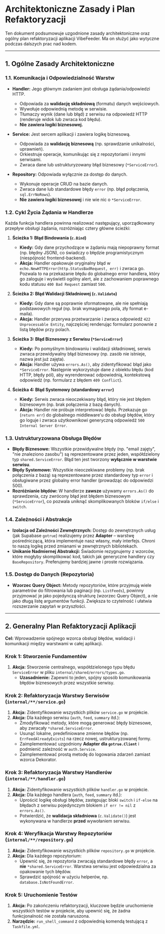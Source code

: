 # Architektoniczne Zasady i Plan Refaktoryzacji

Ten dokument podsumowuje uzgodnione zasady architektoniczne oraz ogólny plan refaktoryzacji aplikacji VibeFeeder. Ma on służyć jako wytyczne podczas dalszych prac nad kodem.

---

## 1. Ogólne Zasady Architektoniczne

### 1.1. Komunikacja i Odpowiedzialność Warstw

- **Handler:** Jego głównym zadaniem jest obsługa żądania/odpowiedzi HTTP.
  - Odpowiada za **walidację składniową** (formatu) danych wejściowych.
  - Wywołuje odpowiednią metodę w serwisie.
  - Tłumaczy wynik (dane lub błąd) z serwisu na odpowiedź HTTP (renderuje widok lub zwraca kod błędu).
  - **Nie zawiera logiki biznesowej.**

- **Service:** Jest sercem aplikacji i zawiera logikę biznesową.
  - Odpowiada za **walidację biznesową** (np. sprawdzanie unikalności, uprawnień).
  - Orkiestruje operacje, komunikując się z repozytoriami i innymi serwisami.
  - Zwraca dane lub ustrukturyzowany błąd biznesowy (`*ServiceError`).

- **Repository:** Odpowiada wyłącznie za dostęp do danych.
  - Wykonuje operacje CRUD na bazie danych.
  - Zwraca dane lub standardowe błędy `error` (np. błąd połączenia, `sql.ErrNoRows`).
  - **Nie zawiera logiki biznesowej** i nie wie nic o `*ServiceError`.

### 1.2. Cykl Życia Żądania w Handlerze

Każda funkcja handlera powinna realizować następujący, uporządkowany przepływ obsługi żądania, rozróżniając cztery główne ścieżki:

1.  **Ścieżka 1: Błąd Bindowania (`c.Bind`)**
    - **Kiedy:** Gdy dane przychodzące w żądaniu mają niepoprawny format (np. błędny JSON), co świadczy o błędzie programistycznym (niespójność frontend-backend).
    - **Akcja:** Handler opakowuje oryginalny błąd w `echo.NewHTTPError(http.StatusBadRequest, err)` i zwraca go. Pozwala to na przekazanie błędu do globalnego error handlera, który go zaloguje i wyświetli ogólny alert, ale z zachowaniem poprawnego kodu statusu `400 Bad Request` zamiast `500`.

2.  **Ścieżka 2: Błąd Walidacji Składniowej (`c.Validate`)**
    - **Kiedy:** Gdy dane są poprawnie sformatowane, ale nie spełniają podstawowych reguł (np. brak wymaganego pola, zły format e-maila).
    - **Akcja:** Handler przerywa przetwarzanie i zwraca odpowiedź `422 Unprocessable Entity`, najczęściej renderując formularz ponownie z listą błędów przy polach.

3.  **Ścieżka 3: Błąd Biznesowy z Serwisu (`*ServiceError`)**
    - **Kiedy:** Po pomyślnym bindowaniu i walidacji składniowej, serwis zwraca przewidywalny błąd biznesowy (np. zasób nie istnieje, nazwa jest już zajęta).
    - **Akcja:** Handler używa `errors.As()`, aby zidentyfikować błąd jako `*ServiceError`. Następnie wykorzystuje dane z obiektu błędu (kod HTTP, błędy pól), aby wyrenderować odpowiednią, kontekstową odpowiedź (np. formularz z błędem `409 Conflict`).

4.  **Ścieżka 4: Błąd Systemowy (standardowy `error`)**
    - **Kiedy:** Serwis zwraca nieoczekiwany błąd, który nie jest błędem biznesowym (np. brak połączenia z bazą danych).
    - **Akcja:** Handler nie próbuje interpretować błędu. Przekazuje go (`return err`) do globalnego middleware'u do obsługi błędów, który go loguje i zwraca użytkownikowi generyczną odpowiedź `500 Internal Server Error`.

### 1.3. Ustrukturyzowana Obsługa Błędów

- **Błędy Biznesowe:** Wszystkie przewidywalne błędy (np. "email zajęty", "nie znaleziono zasobu") są reprezentowane przez jeden, współdzielony typ `shared.ServiceError`. Błąd ten jest tworzony **wyłącznie w warstwie serwisu**.
- **Błędy Systemowe:** Wszystkie nieoczekiwane problemy (np. brak połączenia z bazą) są reprezentowane przez standardowy typ `error` i obsługiwane przez globalny error handler (prowadząc do odpowiedzi 500).
- **Rozróżnianie błędów:** W handlerze **zawsze** używamy `errors.As()` do sprawdzenia, czy zwrócony błąd jest błędem biznesowym (`*ServiceError`), co pozwala uniknąć skomplikowanych bloków `if/else` i `switch`.

### 1.4. Zależności i Abstrakcje

- **Izolacja od Zależności Zewnętrznych:** Dostęp do zewnętrznych usług (jak Supabase `gotrue`) realizujemy przez **Adapter** – warstwę pośredniczącą, która implementuje nasz własny, mały interfejs. Chroni to naszą logikę przed zmianami w zewnętrznych bibliotekach.
- **Unikanie Nadmiernej Abstrakcji:** Świadomie rezygnujemy z wzorców, które mogłyby skomplikować kod, takich jak generyczne handlery czy `BaseRepository`. Preferujemy bardziej jawne i proste rozwiązania.

### 1.5. Dostęp do Danych (Repozytoria)

- **Wzorzec Query Object:** Metody repozytoriów, które przyjmują wiele parametrów do filtrowania lub paginacji (np. `ListFeeds`), powinny przyjmować je jako pojedynczą strukturę (wzorzec Query Object), a nie jako długą listę argumentów funkcji. Zwiększa to czytelność i ułatwia rozszerzanie zapytań w przyszłości.

---

## 2. Generalny Plan Refaktoryzacji Aplikacji

**Cel:** Wprowadzenie spójnego wzorca obsługi błędów, walidacji i komunikacji między warstwami w całej aplikacji.

### Krok 1: Stworzenie Fundamentów

1.  **Akcja:** Stworzenie centralnego, współdzielonego typu błędu `ServiceError` w pliku `internal/shared/errors/types.go`.
    - **Uzasadnienie:** Zapewni to jeden, spójny sposób komunikowania błędów biznesowych przez wszystkie serwisy.

### Krok 2: Refaktoryzacja Warstwy Serwisów (`internal/**/service.go`)

1.  **Akcja:** Zidentyfikowanie wszystkich plików `service.go` w projekcie.
2.  **Akcja:** Dla każdego serwisu (`auth`, `feed`, `summary` itd.):
    - Zmodyfikować metody, które mogą generować błędy biznesowe, aby zwracały `*shared.ServiceError`.
    - Usunąć lokalne, predefiniowane zmienne błędów (np. `ErrFeedAlreadyExists`) na rzecz nowej, ustrukturyzowanej formy.
    - Zaimplementować uzgodniony **Adapter dla `gotrue.Client`** i podmienić zależność w `auth.Service`.
    - Zaimplementować prostą metodę do logowania zdarzeń zamiast wzorca Dekorator.

### Krok 3: Refaktoryzacja Warstwy Handlerów (`internal/**/handler.go`)

1.  **Akcja:** Zidentyfikowanie wszystkich plików `handler.go` w projekcie.
2.  **Akcja:** Dla każdego handlera (`auth`, `feed`, `summary` itd.):
    - Uprościć logikę obsługi błędów, zastępując bloki `switch` i `if-else` na błędach z serwisu pojedynczym blokiem `if err != nil` z `errors.As()`.
    - Potwierdzić, że **walidacja składniowa** (`c.Validate()`) jest wykonywana w handlerze **przed** wywołaniem serwisu.

### Krok 4: Weryfikacja Warstwy Repozytoriów (`internal/**/repository.go`)

1.  **Akcja:** Zidentyfikowanie wszystkich plików `repository.go` w projekcie.
2.  **Akcja:** Dla każdego repozytorium:
    - Upewnić się, że repozytoria zwracają standardowe błędy `error`, a **nie** `*shared.ServiceError`. Warstwa serwisu jest odpowiedzialna za opakowanie tych błędów.
    - Sprawdzić spójność w użyciu helperów, np. `database.IsNotFoundError`.

### Krok 5: Uruchomienie Testów

1.  **Akcja:** Po zakończeniu refaktoryzacji, kluczowe będzie uruchomienie wszystkich testów w projekcie, aby upewnić się, że żadna funkcjonalność nie została naruszona.
2.  **Narzędzie:** `run_shell_command` z odpowiednią komendą testującą z `Taskfile.yml`.
